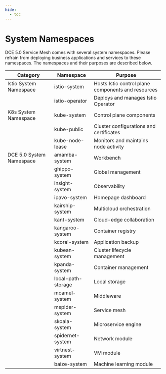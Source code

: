 ```yaml
---
hide:
  - toc
---
```


# System Namespaces

DCE 5.0 Service Mesh comes with several system namespaces.
Please refrain from deploying business applications and services to these namespaces.
The namespaces and their purposes are described below.

| Category                 | Namespace          | Purpose                                            |
| ------------------------ | ------------------ | -------------------------------------------------- |
| Istio System Namespace   | istio-system       | Hosts Istio control plane components and resources |
|                          | istio-operator     | Deploys and manages Istio Operator                 |
| K8s System Namespace     | kube-system        | Control plane components                           |
|                          | kube-public        | Cluster configurations and certificates            |
|                          | kube-node-lease    | Monitors and maintains node activity               |
| DCE 5.0 System Namespace | amamba-system      | Workbench                                          |
|                          | ghippo-system      | Global management                                  |
|                          | insight-system     | Observability                                      |
|                          | ipavo-system       | Homepage dashboard                                 |
|                          | kairship-system    | Multicloud orchestration                           |
|                          | kant-system        | Cloud-edge collaboration                           |
|                          | kangaroo-system    | Container registry                                 |
|                          | kcoral-system      | Application backup                                 |
|                          | kubean-system      | Cluster lifecycle management                       |
|                          | kpanda-system      | Container management                               |
|                          | local-path-storage | Local storage                                      |
|                          | mcamel-system      | Middleware                                         |
|                          | mspider-system     | Service mesh                                       |
|                          | skoala-system      | Microservice engine                                |
|                          | spidernet-system   | Network module                                     |
|                          | virtnest-system    | VM module                                          |
|                          | baize-system       | Machine learning module                            |
